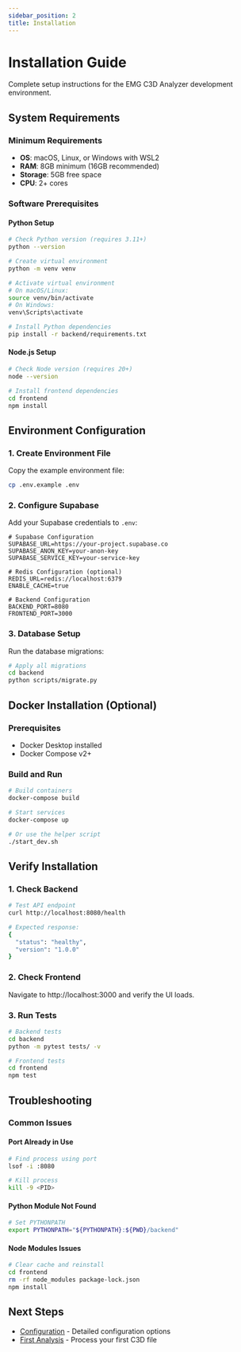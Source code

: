 ```yaml
---
sidebar_position: 2
title: Installation
---
```


# Installation Guide

Complete setup instructions for the EMG C3D Analyzer development environment.

## System Requirements

### Minimum Requirements
- **OS**: macOS, Linux, or Windows with WSL2
- **RAM**: 8GB minimum (16GB recommended)
- **Storage**: 5GB free space
- **CPU**: 2+ cores

### Software Prerequisites

#### Python Setup
```bash
# Check Python version (requires 3.11+)
python --version

# Create virtual environment
python -m venv venv

# Activate virtual environment
# On macOS/Linux:
source venv/bin/activate
# On Windows:
venv\Scripts\activate

# Install Python dependencies
pip install -r backend/requirements.txt
```

#### Node.js Setup
```bash
# Check Node version (requires 20+)
node --version

# Install frontend dependencies
cd frontend
npm install
```

## Environment Configuration

### 1. Create Environment File

Copy the example environment file:

```bash
cp .env.example .env
```

### 2. Configure Supabase

Add your Supabase credentials to `.env`:

```env
# Supabase Configuration
SUPABASE_URL=https://your-project.supabase.co
SUPABASE_ANON_KEY=your-anon-key
SUPABASE_SERVICE_KEY=your-service-key

# Redis Configuration (optional)
REDIS_URL=redis://localhost:6379
ENABLE_CACHE=true

# Backend Configuration
BACKEND_PORT=8080
FRONTEND_PORT=3000
```

### 3. Database Setup

Run the database migrations:

```bash
# Apply all migrations
cd backend
python scripts/migrate.py
```

## Docker Installation (Optional)

### Prerequisites
- Docker Desktop installed
- Docker Compose v2+

### Build and Run

```bash
# Build containers
docker-compose build

# Start services
docker-compose up

# Or use the helper script
./start_dev.sh
```

## Verify Installation

### 1. Check Backend

```bash
# Test API endpoint
curl http://localhost:8080/health

# Expected response:
{
  "status": "healthy",
  "version": "1.0.0"
}
```

### 2. Check Frontend

Navigate to http://localhost:3000 and verify the UI loads.

### 3. Run Tests

```bash
# Backend tests
cd backend
python -m pytest tests/ -v

# Frontend tests
cd frontend
npm test
```

## Troubleshooting

### Common Issues

#### Port Already in Use
```bash
# Find process using port
lsof -i :8080

# Kill process
kill -9 <PID>
```

#### Python Module Not Found
```bash
# Set PYTHONPATH
export PYTHONPATH="${PYTHONPATH}:${PWD}/backend"
```

#### Node Modules Issues
```bash
# Clear cache and reinstall
cd frontend
rm -rf node_modules package-lock.json
npm install
```

## Next Steps

- [Configuration](./configuration) - Detailed configuration options
- [First Analysis](./first-analysis) - Process your first C3D file